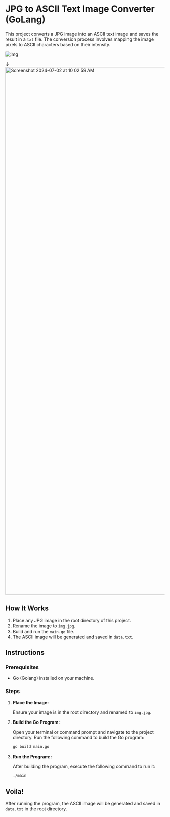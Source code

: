 # JPG to ASCII Text Image Converter (GoLang)

This project converts a JPG image into an ASCII text image and saves the result in a `txt` file. The conversion process involves mapping the image pixels to ASCII characters based on their intensity.

![img](https://github.com/xybercommander/img-ascii-go/assets/38849650/380e0718-06f6-4ee6-a0bc-7764db8a1886)

↓
<img width="1663" alt="Screenshot 2024-07-02 at 10 02 59 AM" src="https://github.com/xybercommander/img-ascii-go/assets/38849650/fab68f56-452e-40f8-a005-63ecf5cfe23e">


## How It Works

1. Place any JPG image in the root directory of this project.
2. Rename the image to `img.jpg`.
3. Build and run the `main.go` file.
4. The ASCII image will be generated and saved in `data.txt`.

## Instructions

### Prerequisites

- Go (Golang) installed on your machine.

### Steps

1. **Place the Image:**

   Ensure your image is in the root directory and renamed to `img.jpg`.

2. **Build the Go Program:**

   Open your terminal or command prompt and navigate to the project directory. Run the following command to build the Go program:

   ```sh
   go build main.go
3. **Run the Program::**

   After building the program, execute the following command to run it:

   ```sh
   ./main

## Voila!
After running the program, the ASCII image will be generated and saved in `data.txt` in the root directory.

